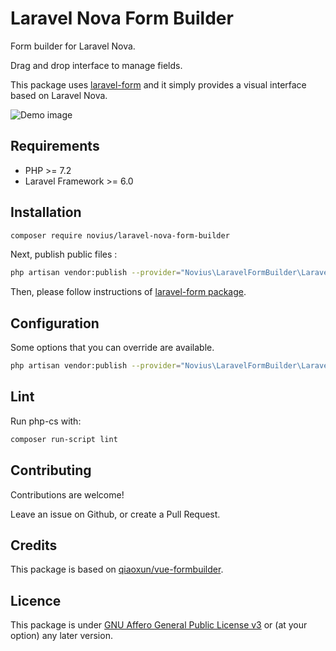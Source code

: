 # Laravel Nova Form Builder

Form builder for Laravel Nova. 

Drag and drop interface to manage fields. 

This package uses [laravel-form](http://gitlab.novius.net/lara_libs/laravel-form) and it simply provides a visual interface based on Laravel Nova.

![Demo image](http://gitlab.novius.net/lara_libs/laravel-nova-form-builder/wikis/uploads/380784f509d3576d36f20ce41c174303/form-builder-demo.gif)

## Requirements

* PHP >= 7.2
* Laravel Framework >= 6.0

## Installation

```sh
composer require novius/laravel-nova-form-builder
```

Next, publish public files : 

```sh
php artisan vendor:publish --provider="Novius\LaravelFormBuilder\LaravelFormBuilderServiceProvider" --tag="public"
```

Then, please follow instructions of [laravel-form package](http://gitlab.novius.net/lara_libs/laravel-form).

## Configuration

Some options that you can override are available.

```sh
php artisan vendor:publish --provider="Novius\LaravelFormBuilder\LaravelFormBuilderServiceProvider" --tag="config"
```

## Lint

Run php-cs with:

```sh
composer run-script lint
```

## Contributing

Contributions are welcome!

Leave an issue on Github, or create a Pull Request.

## Credits

This package is based on [qiaoxun/vue-formbuilder](https://github.com/qiaoxun/vue-formbuilder).

## Licence

This package is under [GNU Affero General Public License v3](http://www.gnu.org/licenses/agpl-3.0.html) or (at your option) any later version.
